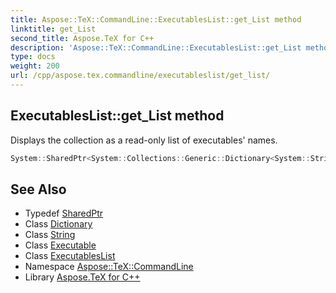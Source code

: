 ```yaml
---
title: Aspose::TeX::CommandLine::ExecutablesList::get_List method
linktitle: get_List
second_title: Aspose.TeX for C++
description: 'Aspose::TeX::CommandLine::ExecutablesList::get_List method. Displays the collection as a read-only list of executables'' names in C++.'
type: docs
weight: 200
url: /cpp/aspose.tex.commandline/executableslist/get_list/
---
```

## ExecutablesList::get_List method


Displays the collection as a read-only list of executables' names.

```cpp
System::SharedPtr<System::Collections::Generic::Dictionary<System::String, System::SharedPtr<Executable>>::KeyCollection> Aspose::TeX::CommandLine::ExecutablesList::get_List()
```

## See Also

* Typedef [SharedPtr](../../../system/sharedptr/)
* Class [Dictionary](../../../system.collections.generic/dictionary/)
* Class [String](../../../system/string/)
* Class [Executable](../../executable/)
* Class [ExecutablesList](../)
* Namespace [Aspose::TeX::CommandLine](../../)
* Library [Aspose.TeX for C++](../../../)
